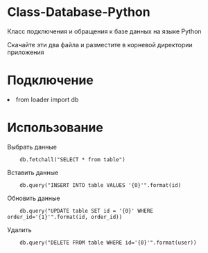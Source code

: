 # Class-Database-Python
Класс подключения и обращения к базе данных на языке Python

Скачайте эти два файла и разместите в корневой директории приложения

<h1>Подключение</h1>

<li>from loader import db

<h1>Использование</h1>

Выбрать данные
        
        db.fetchall("SELECT * from table")
        
Вставить данные
        
        db.query("INSERT INTO table VALUES '{0}'".format(id)
        
Обновить данные
        
        db.query("UPDATE table SET id = '{0}' WHERE order_id='{1}'".format(id, order_id))
        
Удалить
        
        db.query("DELETE FROM table WHERE id='{0}'".format(user))
